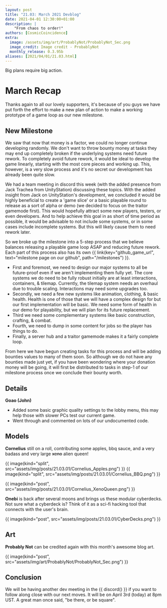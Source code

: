 ```yaml
---
layout: post
title: "21.03: March 2021 Devblog"
date: 2021-04-01 12:30:00+01:00
description: |
    "From chaos to order!"
authors: [CosmicCoincidence]
extra:
  image: /assets/img/art/ProbablyNot/ProbablyNot_Sec.png
  image_credit: Image credit - ProbablyNot
  monthly_release: 0.3.95b
aliases: [2021/04/01/21.03.html]
---
```


Big plans require big action.

# March Recap

Thanks again to all our lovely supporters, it's because of you guys we have put forth the effort to make a new plan of action to make a working prototype of a game loop as our new milestone.

## New Milestone

We saw that now that money is a factor, we could no longer continue developing randomly. We don't want to throw bounty money at tasks they may end up completely broken if the underlying systems need future rework. To completely avoid future rework, it would be ideal to develop the game linearly, starting with the most core pieces and working up. This, however, is a very slow process and it's no secret our development has already been quite slow.

We had a team meeting in discord this week (with the added presence from Jack Trachea from UnityStation) discussing these topics. With the added insight from Jack on UnityStation's development, we concluded it would be highly beneficial to create a 'game slice' or a basic playable round to release as a sort of alpha or demo (we decided to focus on the traitor gamemode first). This would hopefully attract some new players, testers, or even developers. And to help achieve this goal in as short of time period as possible, it would be advisable to not include some systems, or in some cases include incomplete systems. But this will likely cause them to need rework later.

So we broke up the milestone into a 5-step process that we believe balances releasing a playable game loop ASAP and reducing future rework. Each part of this process also has its own {{ link(key="github_game_url", text="milestone page on our github", path="/milestones") }}.
- First and foremost, we need to design our major systems to all be future-proof even if we aren't implementing them fully yet. The core systems we do need to be fully robust initially are at least interactions, containers, & tilemap. Currently, the tilemap system needs an overhaul due to trouble scaling. Interactions may need some upgrades too.
- Secondly, we need a few new systems like animation, clothing, & basic health. Health is one of those that we will have a complex design for but our first implementation will be basic. We need some form of health in our demo for playability, but we will plan for its future replacement.
- Third we need some complementary systems like basic construction, crafting, & combat.
- Fourth, we need to dump in some content for jobs so the player has things to do.
- Finally, a server hub and a traitor gamemode makes it a fairly complete loop.

From here we have begun creating tasks for this process and will be adding bounties values to many of them soon. So although we do not have any bounties made just yet, if you have been wondering where your donation money will be going, it will first be distributed to tasks in step-1 of our milestone process once we conclude their bounty worth.

## Details

**Goao (John)**

- Added some basic graphic quality settings to the lobby menu, this may help those with slower PCs test our current game.
- Went through and commented on lots of our undocumented code.

## Models

**Cornelius** still on a roll, contributing some apples, bbq sauce, and a very badass and very large ~~xeno~~ alien queen!

<div class='horizontal-2' markdown='1'>
  {{ image(kind="split", src="assets/img/posts/21.03.01/Cornelius_Apples.png") }}
  {{ image(kind="split", src="assets/img/posts/21.03.01/Cornelius_BBQ.png") }}
</div>

{{ image(kind="post", src="assets/img/posts/21.03.01/Cornelius_XenoQueen.png") }}

**Onebi** is back after several moons and brings us these modular cyberdecks. Not sure what a cyberdeck is? Think of it as a sci-fi hacking tool that connects with the user's brain.

{{ image(kind="post", src="assets/img/posts/21.03.01/CyberDecks.png") }}

## Art

**Probably Not** can be credited again with this month's awesome blog art.

{{ image(kind="post", src="assets/img/art/ProbablyNot/ProbablyNot_Sec.png") }}

## Conclusion

We will be having another dev meeting in the {{ discord() }} if you want to follow along close with our next moves. It will be on April 3rd (today) at 8pm UST. A great man once said, "be there, or be square".
